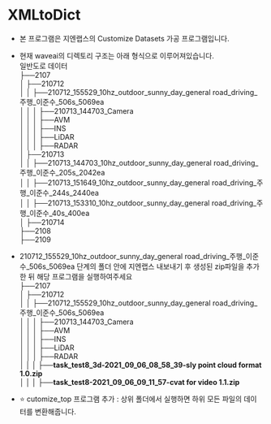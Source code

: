 # XMLtoDict
- 본 프로그램은 지엔랩스의 Customize Datasets 가공 프로그램입니다.
- 현재 waveai의 디렉토리 구조는 아래 형식으로 이루어져있습니다.  
  일반도로 데이터  
  ├──2107  
  │   ├──210712  
  │   │   ├──210712_155529_10hz_outdoor_sunny_day_general road_driving_주행_이준수_506s_5069ea  
  │   │   │   ├──210713_144703_Camera  
  │   │   │   ├──AVM  
  │   │   │   ├──INS  
  │   │   │   ├──LiDAR  
  │   │   │   ├──RADAR  
  │   ├──210713  
  │   │   ├──210713_144703_10hz_outdoor_sunny_day_general road_driving_주행_이준수_205s_2042ea  
  │   │   ├──210713_151649_10hz_outdoor_sunny_day_general road_driving_주행_이준수_244s_2440ea  
  │   │   ├──210713_153310_10hz_outdoor_sunny_day_general road_driving_주행_이준수_40s_400ea  
  │   ├──210714  
  ├──2108  
  ├──2109  
  
- 210712_155529_10hz_outdoor_sunny_day_general road_driving_주행_이준수_506s_5069ea 단계의 폴더 안에 지엔랩스 내보내기 후 생성된 zip파일을 추가한 뒤 해당 프로그램을 실행하여주세요  
  ├──2107  
  │   ├──210712  
  │   │   ├──210712_155529_10hz_outdoor_sunny_day_general road_driving_주행_이준수_506s_5069ea  
  │   │   │   ├──210713_144703_Camera  
  │   │   │   ├──AVM  
  │   │   │   ├──INS  
  │   │   │   ├──LiDAR  
  │   │   │   ├──RADAR  
  **│   │   │   ├──task_test8_3d-2021_09_06_08_58_39-sly point cloud format 1.0.zip  
  │   │   │   ├──task_test8-2021_09_06_09_11_57-cvat for video 1.1.zip**
  
- ⭐ cutomize_top 프로그램 추가 : 상위 폴더에서 실행하면 하위 모든 파일의 데이터를 변환해줍니다.
  
